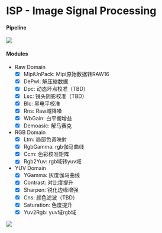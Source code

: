 # ISP - Image Signal Processing

#### Pipeline

<img src="https://raw.githubusercontent.com/BodhiHu/xkISP/main/imgs/pipeline.png" />

#### Modules

- Raw Domain
    - [x] MipiUnPack: Mipi原始数据转RAW16
    - [x] DePwl: 解压缩数据
    - [x] Dpc: 动态坏点校准（TBD）
    - [x] Lsc: 镜头阴影校准（TBD）
    - [x] Blc: 黑电平校准
    - [x] Rns: Raw域降噪
    - [x] WbGain: 白平衡增益
    - [x] Demoasic: 解马赛克
- RGB Domain
    - [x] Ltm: 局部色调映射
    - [x] RgbGamma: rgb伽马曲线
    - [x] Ccm: 色彩校准矩阵
    - [x] Rgb2Yuv: rgb域转yuv域
- YUV Domain
    - [x] YGamma: 灰度伽马曲线
    - [x] Contrast: 对比度提升
    - [x] Sharpen: 锐化边缘增强
    - [x] Cns: 颜色滤波（TBD）
    - [x] Saturation: 色度提升
    - [x] Yuv2Rgb: yuv域rgb域

<img src="https://github.com/BodhiHu/HDR-ISP/raw/main/docs/ISP/isp_result.png" />